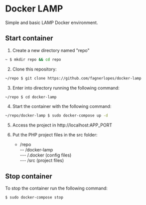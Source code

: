 # Docker LAMP

Simple and basic LAMP Docker environment.

## Start container

1. Create a new directory named "repo"

```bash
~ $ mkdir repo && cd repo
```

2. Clone this repository:

```bash
~/repo $ git clone https://github.com/fagnerlopes/docker-lamp
```

3. Enter into directory running the following command:

```bash
~/repo $ cd docker-lamp
```

4. Start the container with the following command:

```bash
~/repo/docker-lamp $ sudo docker-compose up -d
```

5. Access the project in http://localhost:APP_PORT

6. Put the PHP project files in the src folder:
   - /repo <br>
     -- /docker-lamp <br>
     --- /.docker (config files) <br>
     --- /src (project files) <br>

## Stop container

To stop the container run the following command:

```bash
$ sudo docker-compose stop
```
